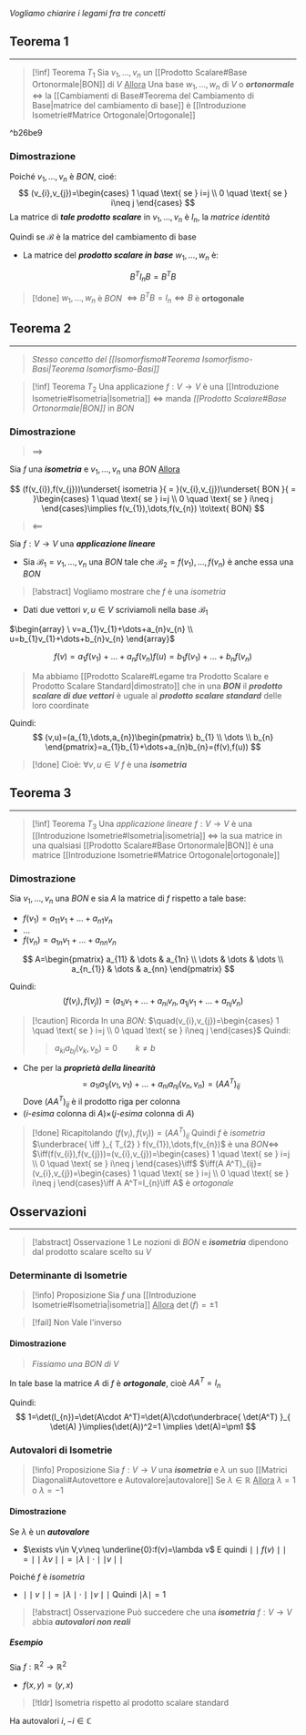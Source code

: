 *Vogliamo chiarire i legami fra tre concetti*

## Teorema 1
---
>[!inf] Teorema $T_{1}$
>Sia $v_{1},\dots,v_{n}$ un [[Prodotto Scalare#Base Ortonormale|BON]] di $V$
><u>Allora</u>
>Una base $w_{1},\dots,w_{n}$ di $V$ o ***ortonormale*** $\iff$ la [[Cambiamenti di Base#Teorema del Cambiamento di Base|matrice del cambiamento di base]] è [[Introduzione Isometrie#Matrice Ortogonale|Ortogonale]]

^b26be9


### Dimostrazione

Poiché $v_{1},\dots,v_{n}$ è *BON*, cioé:
$$
(v_{i},v_{j})=\begin{cases}
1 \quad \text{ se } i=j \\
0 \quad \text{ se } i\neq j
\end{cases}
$$
La matrice di ***tale prodotto scalare*** in $v_{1},\dots,v_{n}$ è $I_{n}$, la *matrice identità*

Quindi se $\mathcal{B}$ è la matrice del cambiamento di base
- La matrice del ***prodotto scalare in base*** $w_{1},\dots,w_{n}$ è:

$$
B^TI_{n}B=B^TB
$$
>[!done] $w_{1},\dots,w_{n}$ è *BON* $\iff B^TB=I_{n}\iff B$ è **ortogonale**


## Teorema 2
---
>*Stesso concetto del [[Isomorfismo#Teorema Isomorfismo-Basi|Teorema Isomorfismo-Basi]]*


>[!inf] Teorema $T_{2}$
>Una applicazione $f:V\to V$ è una [[Introduzione Isometrie#Isometria|Isometria]] $\iff$ manda *[[Prodotto Scalare#Base Ortonormale|BON]]* in *BON*

### Dimostrazione
>$\implies$

Sia $f$ una ***isometria*** e $v_{1},\dots,v_{n}$ una *BON*
<u>Allora</u>

$$
(f(v_{i}),f(v_{j}))\underset{ isometria }{ = }(v_{i},v_{j})\underset{ BON }{ = }\begin{cases}
1 \quad \text{ se } i=j \\
0 \quad \text{ se } i\neq j
\end{cases}\implies f(v_{1}),\dots,f(v_{n}) \to\text{ BON}
$$

>$\impliedby$

Sia $f:V\to V$ una ***applicazione lineare***
- Sia $\mathcal{B_{1}}=v_{1},\dots,v_{n}$ una *BON* tale che $\mathcal{B_{2}}=f(v_{1}),\dots,f(v_{n})$ è anche essa una *BON*

>[!abstract] Vogliamo mostrare che $f$ è una *isometria*

- Dati due vettori $v,u\in V$ scriviamoli nella base $\mathcal{B_{1}}$

$\begin{array} \ v=a_{1}v_{1}+\dots+a_{n}v_{n} \\ u=b_{1}v_{1}+\dots+b_{n}v_{n} \end{array}$

$$
f(v)=a_{1}f(v_{1})+\dots+a_{n}f(v_{n})
f(u)=b_{1}f(v_{1})+\dots+b_{n}f(v_{n})
$$

>Ma abbiamo [[Prodotto Scalare#Legame tra Prodotto Scalare e Prodotto Scalare Standard|dimostrato]] che in una ***BON*** il ***prodotto scalare di due vettori*** è uguale al ***prodotto scalare standard*** delle loro coordinate

Quindi:
$$
(v,u)=(a_{1},\dots,a_{n})\begin{pmatrix}
b_{1} \\
\dots \\
b_{n}
\end{pmatrix}=a_{1}b_{1}+\dots+a_{n}b_{n}=(f(v),f(u))
$$

>[!done] Cioè: $\forall v,u \in V$ $f$ è una ***isometria***

## Teorema 3
---
>[!inf] Teorema $T_{3}$
>Una *applicazione lineare* $f:V\to V$ è una [[Introduzione Isometrie#Isometria|isometria]] $\iff$ la sua matrice in una qualsiasi [[Prodotto Scalare#Base Ortonormale|BON]] è una matrice [[Introduzione Isometrie#Matrice Ortogonale|ortogonale]]

### Dimostrazione

Sia $v_{1},\dots,v_{n}$ una *BON* e sia $A$ la matrice di $f$ rispetto a tale base:
- $f(v_{1})=a_{11}v_{1}+\dots+a_{n1}v_{n}$
- $\dots$
- $f(v_{n})=a_{1n}v_{1}+\dots+a_{nn}v_{n}$

$$
A=\begin{pmatrix}
a_{11} & \dots & a_{1n} \\
\dots & \dots & \dots \\
a_{n_{1}} & \dots & a_{nn}
\end{pmatrix}
$$

Quindi:
$$
(f(v_{i}),f(v_{j}))=(a_{1i}v_{1}+\dots+a_{ni}v_{n},a_{1j}v_{1}+\dots+a_{nj}v_{n})
$$

>[!caution] Ricorda
>In una *BON*: $\quad(v_{i},v_{j})=\begin{cases} 1 \quad \text{ se } i=j \\ 0 \quad \text{ se } i\neq j \end{cases}$
>Quindi:
>>$a_{ki}a_{bj}(v_{k},v_{b})=0 \qquad k\neq b$

- Che per la ***proprietà della linearità***
$$
=a_{1i}a_{1j}(v_{1},v_{1})+\dots+a_{ni}a_{nj}(v_{n},v_{n})=(AA^T)_{ij}
$$
Dove $(AA^T)_{ij}$ è il prodotto riga per colonna
- ($i$-*esima* colonna di $A$)$\times$($j$-*esima* colonna di $A$)


>[!done] Ricapitolando
>$(f(v_{i}),f(v_{j}))=(A A^T)_{ij}$
>Quindi $f$ è *isometria* $\underbrace{ \iff }_{ T_{2} } f(v_{1}),\dots,f(v_{n})$ è una *BON*$\iff$
>$\iff(f(v_{i}),f(v_{j}))=(v_{i},v_{j})=\begin{cases} 1 \quad \text{ se } i=j \\ 0 \quad \text{ se } i\neq j \end{cases}\iff$
>$\iff(A A^T)_{ij}=(v_{i},v_{j})=\begin{cases} 1 \quad \text{ se } i=j \\ 0 \quad \text{ se } i\neq j \end{cases}\iff A A^T=I_{n}\iff A$ è *ortogonale*


## Osservazioni
---
>[!abstract] Osservazione 1
>Le nozioni di *BON* e ***isometria*** dipendono dal prodotto scalare scelto su $V$

### Determinante di Isometrie
>[!info] Proposizione
>Sia $f$ una [[Introduzione Isometrie#Isometria|isometria]]
><u>Allora</u>
>$\det(f)=\pm 1$

>[!fail] Non Vale l'inverso

#### Dimostrazione
> *Fissiamo una BON di $V$*

In tale base la matrice $A$ di $f$ è ***ortogonale***, cioè $A A^T=I_{n}$

Quindi:
$$
1=\det(I_{n})=\det(A\cdot A^T)=\det(A)\cdot\underbrace{ \det(A^T) }_{ \det(A) }\implies(\det(A))^2=1 \implies \det(A)=\pm1
$$
### Autovalori di Isometrie
>[!info] Proposizione
>Sia $f:V\to V$ una ***isometria*** e $\lambda$ un suo [[Matrici Diagonali#Autovettore e Autovalore|autovalore]]
>Se $\lambda\in\mathbb{R}$
><u>Allora</u>
>$\lambda=1$ o $\lambda=-1$

#### Dimostrazione
Se $\lambda$ è un ***autovalore***
- $\exists v\in V,v\neq \underline{0}:f(v)=\lambda v$
E quindi $\mid\mid f(v)\mid\mid=\mid\mid\lambda v\mid\mid=\mid\lambda\mid \cdot\mid\mid v\mid\mid$

Poiché $f$ è *isometria*
- $\mid\mid v\mid\mid=\mid\lambda\mid\cdot\mid\mid v\mid\mid$
 Quindi $\mid\lambda\mid = 1$

>[!abstract] Osservazione
>Può succedere che una ***isometria*** $f:V\to V$ abbia ***autovalori non reali***

##### Esempio
Sia $f:\mathbb{R}^2\to\mathbb{R}^2$
- $f(x,y)=(y,x)$

>[!tldr] Isometria rispetto al prodotto scalare standard

Ha autovalori $i,-i \in \mathbb{C}$

